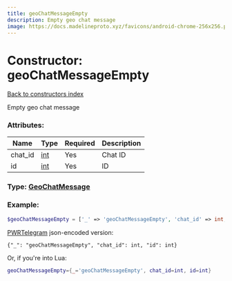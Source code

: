 ```yaml
---
title: geoChatMessageEmpty
description: Empty geo chat message
image: https://docs.madelineproto.xyz/favicons/android-chrome-256x256.png
---
```

# Constructor: geoChatMessageEmpty  
[Back to constructors index](index.md)



Empty geo chat message

### Attributes:

| Name     |    Type       | Required | Description |
|----------|---------------|----------|-------------|
|chat\_id|[int](../types/int.md) | Yes|Chat ID|
|id|[int](../types/int.md) | Yes|ID|



### Type: [GeoChatMessage](../types/GeoChatMessage.md)


### Example:

```php
$geoChatMessageEmpty = ['_' => 'geoChatMessageEmpty', 'chat_id' => int, 'id' => int];
```  

[PWRTelegram](https://pwrtelegram.xyz) json-encoded version:

```
{"_": "geoChatMessageEmpty", "chat_id": int, "id": int}
```


Or, if you're into Lua:

```lua
geoChatMessageEmpty={_='geoChatMessageEmpty', chat_id=int, id=int}

```


